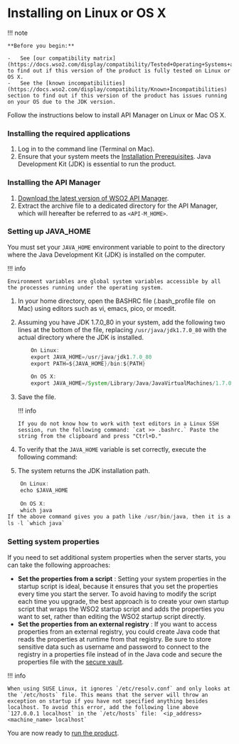 # Installing on Linux or OS X

!!! note

    **Before you begin:**

    -   See [our compatibility matrix](https://docs.wso2.com/display/compatibility/Tested+Operating+Systems+and+JDKs) to find out if this version of the product is fully tested on Linux or OS X.
    -   See the [known incompatibilities](https://docs.wso2.com/display/compatibility/Known+Incompatibilities) section to find out if this version of the product has issues running on your OS due to the JDK version.


Follow the instructions below to install API Manager on Linux or Mac OS X.

### Installing the required applications

1.  Log in to the command line (Terminal on Mac).
2.  Ensure that your system meets the [Installation Prerequisites](_Installation_Prerequisites_). Java Development Kit (JDK) is essential to run the product.

### Installing the API Manager

1.  [Download the latest version of WSO2 API Manager](https://wso2.com/api-management/install/).
2.  Extract the archive file to a dedicated directory for the API Manager, which will hereafter be referred to as `<API-M_HOME>`.

### Setting up JAVA\_HOME

You must set your `JAVA_HOME` environment variable to point to the directory where the Java Development Kit (JDK) is installed on the computer.

!!! info

    Environment variables are global system variables accessible by all the processes running under the operating system.


1.  In your home directory, open the BASHRC file (.bash\_profile file  on Mac) using editors such as vi, emacs, pico, or mcedit.
2.  Assuming you have JDK 1.7.0\_80 in your system, add the following two lines at the bottom of the file, replacing `/usr/java/jdk1.7.0_80` with the actual directory where the JDK is installed.

    ``` java
        On Linux:
        export JAVA_HOME=/usr/java/jdk1.7.0_80
        export PATH=${JAVA_HOME}/bin:${PATH}
         
        On OS X:
        export JAVA_HOME=/System/Library/Java/JavaVirtualMachines/1.7.0.jdk/Contents/Home
    ```

3.  Save the file.

    !!! info
    
        If you do not know how to work with text editors in a Linux SSH session, run the following command: `cat >> .bashrc.` Paste the string from the clipboard and press "Ctrl+D."


4.  To verify that the `JAVA_HOME` variable is set correctly, execute the following command:

5.  The system returns the JDK installation path.

``` java
    On Linux:
    echo $JAVA_HOME
     
    On OS X:
    which java
If the above command gives you a path like /usr/bin/java, then it is a symbolic link to the real location. To get the real location, run the following:
ls -l `which java`
```
### Setting system properties

If you need to set additional system properties when the server starts, you can take the following approaches:

-   **Set the properties from a script** : Setting your system properties in the startup script is ideal, because it ensures that you set the properties every time you start the server. To avoid having to modify the script each time you upgrade, the best approach is to create your own startup script that wraps the WSO2 startup script and adds the properties you want to set, rather than editing the WSO2 startup script directly.
-   **Set the properties from an external registry** : If you want to access properties from an external registry, you could create Java code that reads the properties at runtime from that registry. Be sure to store sensitive data such as username and password to connect to the registry in a properties file instead of in the Java code and secure the properties file with the [secure vault](https://docs.wso2.com/display/ADMIN44x/Carbon+Secure+Vault+Implementation).

!!! info

    When using SUSE Linux, it ignores `/etc/resolv.conf` and only looks at the `/etc/hosts` file. This means that the server will throw an exception on startup if you have not specified anything besides localhost. To avoid this error, add the following line above `127.0.0.1 localhost` in the `/etc/hosts` file: `<ip_address><machine_name> localhost`

You are now ready to [run the product](../../../../../SetupAndInstall/InstallationGuide/running-the-product/).
